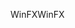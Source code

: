 <span data-ttu-id="c3f04-101">WinFX</span><span class="sxs-lookup"><span data-stu-id="c3f04-101">WinFX</span></span>